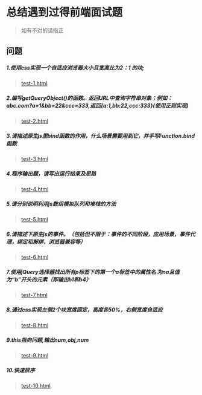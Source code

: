 # 总结遇到过得前端面试题
> 如有不对的请指正

## 问题

##### 1.使用css实现一个自适应浏览器大小且宽高比为2：1 的块; 
  > [test-1.html](https://github.com/dai1254473705/interview-questions/blob/master/views/test-1.html)
##### 2.编写getQueryObject()的函数。返回URL中查询字符串对象；例如：abc.com?a=1&bb=22&ccc=333,返回{a:1,bb:22,ccc:333}(使用正则实现)
  > [test-2.html](https://github.com/dai1254473705/interview-questions/blob/master/views/test-2.html)
##### 3.请描述原生js里bind函数的作用，什么场景需要用到它，并手写Function.bind函数
  > [test-3.html](https://github.com/dai1254473705/interview-questions/blob/master/views/test-3.html)
##### 4.程序输出题，请写出运行结果及思路
  > [test-4.html](https://github.com/dai1254473705/interview-questions/blob/master/views/test-4.html)
##### 5.请分别说明利用js数组模拟队列和堆栈的方法
  > [test-5.html](https://github.com/dai1254473705/interview-questions/blob/master/views/test-5.html)
##### 6.请描述下原生js的事件。（包括但不限于：事件的不同阶段，应用场景，事件代理，绑定和解绑，浏览器兼容等）
  > [test-6.html](https://github.com/dai1254473705/interview-questions/blob/master/views/test-6.html)
##### 7.使用jQuery选择器找出所有p标签下的第一个a标签中的属性名	为na且值为“b”开头的元素（即输出b1和b4）
  > [test-7.html](https://github.com/dai1254473705/interview-questions/blob/master/views/test-7.html)
##### 8.通过css实现左侧2个块宽度固定，高度各50%，右侧宽度自适应
  > [test-8.html](https://github.com/dai1254473705/interview-questions/blob/master/views/test-8.html)
##### 9.this指向问题,输出num,obj,num
  > [test-9.html](https://github.com/dai1254473705/interview-questions/blob/master/views/test-9.html)
##### 10.快速排序
  > [test-10.html](https://github.com/dai1254473705/interview-questions/blob/master/views/test-10.html)
   
